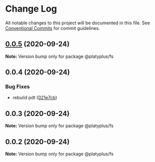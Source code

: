 # Change Log

All notable changes to this project will be documented in this file.
See [Conventional Commits](https://conventionalcommits.org) for commit guidelines.

## [0.0.5](https://github.com/platyplus/platyplus/compare/@platyplus/fs@0.0.4...@platyplus/fs@0.0.5) (2020-09-24)

**Note:** Version bump only for package @platyplus/fs





## 0.0.4 (2020-09-24)


### Bug Fixes

* rebuild pdt ([021e7cb](https://github.com/platyplus/platyplus/commit/021e7cb617ad0fe251d134395196050f64c72d08))





## 0.0.3 (2020-09-24)

**Note:** Version bump only for package @platyplus/fs





## 0.0.2 (2020-09-24)

**Note:** Version bump only for package @platyplus/fs

